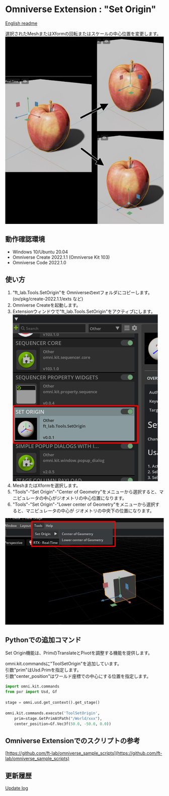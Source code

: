 # Omniverse Extension : "Set Origin"

[English readme](./readme.md)     

選択されたMeshまたはXformの回転またはスケールの中心位置を変更します。    
![setorigin_preview.jpg](./images/setorigin_preview.jpg)    

## 動作確認環境

* Windows 10/Ubuntu 20.04
* Omniverse Create 2022.1.1 (Omniverse Kit 103)
* Omniverse Code 2022.1.0

## 使い方

1. "ft_lab.Tools.SetOrigin"を Omniverseのextフォルダにコピーします。      
(ov/pkg/create-2022.1.1/exts など)    
2. Omniverse Createを起動します。     
3. Extensionウィンドウで"ft_lab.Tools.SetOrigin"をアクティブにします。     
![extension_setOrigin.jpg](./images/extension_setOrigin.jpg)    
4. MeshまたはXformを選択します。
5. "Tools"-"Set Origin"-"Center of Geometry"をメニューから選択すると、マニピュレータの中心がジオメトリの中心位置になります。
6. "Tools"-"Set Origin"-"Lower center of Geometry"をメニューから選択すると、マニピュレータの中心が ジオメトリの中央下の位置になります。     

![tools_img_01.jpg](./images/tools_img_01.jpg)    

## Pythonでの追加コマンド

Set Origin機能は、PrimのTranslateとPivotを調整する機能を提供します。     

omni.kit.commandsに"ToolSetOrigin"を追加しています。     
引数"prim"はUsd.Primを指定します。     
引数"center_position"はワールド座標での中心にする位置を指定します。    

```python
import omni.kit.commands
from pxr import Usd, Gf

stage = omni.usd.get_context().get_stage()

omni.kit.commands.execute('ToolSetOrigin',
	prim=stage.GetPrimAtPath("/World/xxx"),
	center_position=Gf.Vec3f(50.0, -50.0, 0.0))
```
## Omniverse Extensionでのスクリプトの参考

[https://github.com/ft-lab/omniverse_sample_scripts](https://github.com/ft-lab/omniverse_sample_scripts)    


## 更新履歴

[Update log](./update_log.md)    

